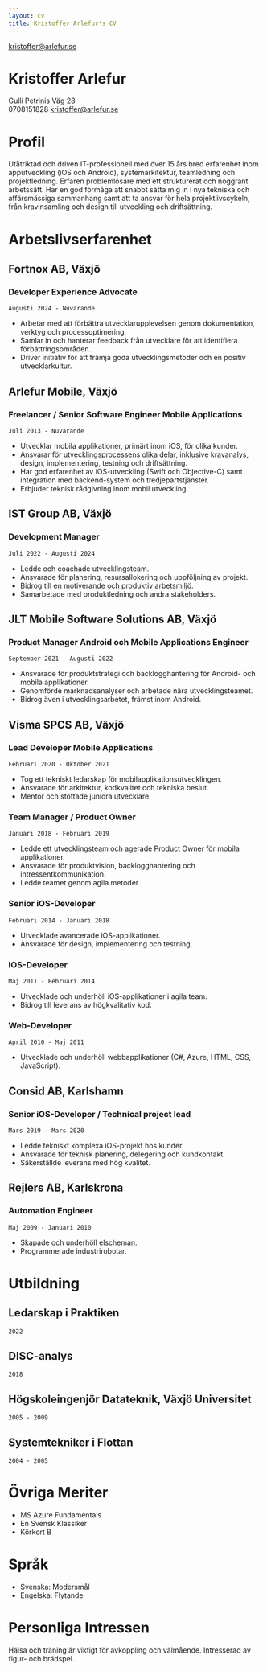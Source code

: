 ```yaml
---
layout: cv
title: Kristoffer Arlefur's CV
---
```


<div id="webaddress">
<a href="kristoffer@arlefur.se">kristoffer@arlefur.se</a>
</div>

# Kristoffer Arlefur
Gulli Petrinis Väg 28  
0708151828
kristoffer@arlefur.se

# Profil

Utåtriktad och driven IT-professionell med över 15 års bred erfarenhet inom apputveckling (iOS och Android), systemarkitektur, teamledning och projektledning. Erfaren problemlösare med ett strukturerat och noggrant arbetssätt. Har en god förmåga att snabbt sätta mig in i nya tekniska och affärsmässiga sammanhang samt att ta ansvar för hela projektlivscykeln, från kravinsamling och design till utveckling och driftsättning.

# Arbetslivserfarenhet

## Fortnox AB, Växjö
### Developer Experience Advocate
`Augusti 2024 - Nuvarande`

* Arbetar med att förbättra utvecklarupplevelsen genom dokumentation, verktyg och processoptimering.
* Samlar in och hanterar feedback från utvecklare för att identifiera förbättringsområden.
* Driver initiativ för att främja goda utvecklingsmetoder och en positiv utvecklarkultur.

## Arlefur Mobile, Växjö
### Freelancer / Senior Software Engineer Mobile Applications 
`Juli 2013 - Nuvarande`

* Utvecklar mobila applikationer, primärt inom iOS, för olika kunder.
* Ansvarar för utvecklingsprocessens olika delar, inklusive kravanalys, design, implementering, testning och driftsättning.
* Har god erfarenhet av iOS-utveckling (Swift och Objective-C) samt integration med backend-system och tredjepartstjänster.
* Erbjuder teknisk rådgivning inom mobil utveckling.


## IST Group AB, Växjö
### Development Manager
`Juli 2022 - Augusti 2024`

* Ledde och coachade utvecklingsteam.
* Ansvarade för planering, resursallokering och uppföljning av projekt.
* Bidrog till en motiverande och produktiv arbetsmiljö.
* Samarbetade med produktledning och andra stakeholders.

## JLT Mobile Software Solutions AB, Växjö
### Product Manager Android och Mobile Applications Engineer
`September 2021 - Augusti 2022`

* Ansvarade för produktstrategi och backlogghantering för Android- och mobila applikationer.
* Genomförde marknadsanalyser och arbetade nära utvecklingsteamet.
* Bidrog även i utvecklingsarbetet, främst inom Android.

## Visma SPCS AB, Växjö
### Lead Developer Mobile Applications 
`Februari 2020 - Oktober 2021`

* Tog ett tekniskt ledarskap för mobilapplikationsutvecklingen.
* Ansvarade för arkitektur, kodkvalitet och tekniska beslut.
* Mentor och stöttade juniora utvecklare.

### Team Manager / Product Owner
`Januari 2018 - Februari 2019`

* Ledde ett utvecklingsteam och agerade Product Owner för mobila applikationer.
* Ansvarade för produktvision, backlogghantering och intressentkommunikation.
* Ledde teamet genom agila metoder.

### Senior iOS-Developer
`Februari 2014 - Januari 2018`

* Utvecklade avancerade iOS-applikationer.
* Ansvarade för design, implementering och testning.

### iOS-Developer
`Maj 2011 - Februari 2014`

* Utvecklade och underhöll iOS-applikationer i agila team.
* Bidrog till leverans av högkvalitativ kod.

### Web-Developer
`April 2010 - Maj 2011`

* Utvecklade och underhöll webbapplikationer (C#, Azure, HTML, CSS, JavaScript).

## Consid AB, Karlshamn
### Senior iOS-Developer / Technical project lead
`Mars 2019 - Mars 2020`

* Ledde tekniskt komplexa iOS-projekt hos kunder.
* Ansvarade för teknisk planering, delegering och kundkontakt.
* Säkerställde leverans med hög kvalitet.

## Rejlers AB, Karlskrona
### Automation Engineer
`Maj 2009 - Januari 2010`
* Skapade och underhöll elscheman.
* Programmerade industrirobotar.

# Utbildning

## Ledarskap i Praktiken
`2022`

## DISC-analys
`2018`

## Högskoleingenjör Datateknik, Växjö Universitet
`2005 - 2009`

## Systemtekniker i Flottan
`2004 - 2005`

# Övriga Meriter

* MS Azure Fundamentals
* En Svensk Klassiker
* Körkort B

# Språk

* Svenska: Modersmål
* Engelska: Flytande

# Personliga Intressen

Hälsa och träning är viktigt för avkoppling och välmående. Intresserad av figur- och brädspel.
